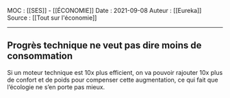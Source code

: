 MOC : [[SES]] - [[ÉCONOMIE]]
Date : 2021-09-08
Auteur : [[Eureka]]
Source : [[Tout sur l'économie]]
***

## Progrès technique ne veut pas dire moins de consommation
Si un moteur technique est 10x plus efficient, on va pouvoir rajouter 10x plus de confort et de poids pour compenser cette augmentation, ce qui fait que l’écologie ne s’en porte pas mieux.